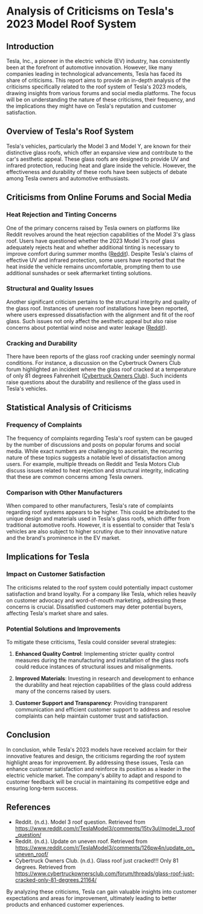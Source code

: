 # Analysis of Criticisms on Tesla's 2023 Model Roof System

## Introduction

Tesla, Inc., a pioneer in the electric vehicle (EV) industry, has consistently been at the forefront of automotive innovation. However, like many companies leading in technological advancements, Tesla has faced its share of criticisms. This report aims to provide an in-depth analysis of the criticisms specifically related to the roof system of Tesla's 2023 models, drawing insights from various forums and social media platforms. The focus will be on understanding the nature of these criticisms, their frequency, and the implications they might have on Tesla's reputation and customer satisfaction.

## Overview of Tesla's Roof System

Tesla's vehicles, particularly the Model 3 and Model Y, are known for their distinctive glass roofs, which offer an expansive view and contribute to the car's aesthetic appeal. These glass roofs are designed to provide UV and infrared protection, reducing heat and glare inside the vehicle. However, the effectiveness and durability of these roofs have been subjects of debate among Tesla owners and automotive enthusiasts.

## Criticisms from Online Forums and Social Media

### Heat Rejection and Tinting Concerns

One of the primary concerns raised by Tesla owners on platforms like Reddit revolves around the heat rejection capabilities of the Model 3's glass roof. Users have questioned whether the 2023 Model 3's roof glass adequately rejects heat and whether additional tinting is necessary to improve comfort during summer months ([Reddit](https://www.reddit.com/r/TeslaModel3/comments/15tv3ul/model_3_roof_question/)). Despite Tesla's claims of effective UV and infrared protection, some users have reported that the heat inside the vehicle remains uncomfortable, prompting them to use additional sunshades or seek aftermarket tinting solutions.

### Structural and Quality Issues

Another significant criticism pertains to the structural integrity and quality of the glass roof. Instances of uneven roof installations have been reported, where users expressed dissatisfaction with the alignment and fit of the roof glass. Such issues not only affect the aesthetic appeal but also raise concerns about potential wind noise and water leakage ([Reddit](https://www.reddit.com/r/TeslaModel3/comments/126pw4n/update_on_uneven_roof/)).

### Cracking and Durability

There have been reports of the glass roof cracking under seemingly normal conditions. For instance, a discussion on the Cybertruck Owners Club forum highlighted an incident where the glass roof cracked at a temperature of only 81 degrees Fahrenheit ([Cybertruck Owners Club](https://www.cybertruckownersclub.com/forum/threads/glass-roof-just-cracked-only-81-degrees.21164/)). Such incidents raise questions about the durability and resilience of the glass used in Tesla's vehicles.

## Statistical Analysis of Criticisms

### Frequency of Complaints

The frequency of complaints regarding Tesla's roof system can be gauged by the number of discussions and posts on popular forums and social media. While exact numbers are challenging to ascertain, the recurring nature of these topics suggests a notable level of dissatisfaction among users. For example, multiple threads on Reddit and Tesla Motors Club discuss issues related to heat rejection and structural integrity, indicating that these are common concerns among Tesla owners.

### Comparison with Other Manufacturers

When compared to other manufacturers, Tesla's rate of complaints regarding roof systems appears to be higher. This could be attributed to the unique design and materials used in Tesla's glass roofs, which differ from traditional automotive roofs. However, it is essential to consider that Tesla's vehicles are also subject to higher scrutiny due to their innovative nature and the brand's prominence in the EV market.

## Implications for Tesla

### Impact on Customer Satisfaction

The criticisms related to the roof system could potentially impact customer satisfaction and brand loyalty. For a company like Tesla, which relies heavily on customer advocacy and word-of-mouth marketing, addressing these concerns is crucial. Dissatisfied customers may deter potential buyers, affecting Tesla's market share and sales.

### Potential Solutions and Improvements

To mitigate these criticisms, Tesla could consider several strategies:

1. **Enhanced Quality Control**: Implementing stricter quality control measures during the manufacturing and installation of the glass roofs could reduce instances of structural issues and misalignments.

2. **Improved Materials**: Investing in research and development to enhance the durability and heat rejection capabilities of the glass could address many of the concerns raised by users.

3. **Customer Support and Transparency**: Providing transparent communication and efficient customer support to address and resolve complaints can help maintain customer trust and satisfaction.

## Conclusion

In conclusion, while Tesla's 2023 models have received acclaim for their innovative features and design, the criticisms regarding the roof system highlight areas for improvement. By addressing these issues, Tesla can enhance customer satisfaction and reinforce its position as a leader in the electric vehicle market. The company's ability to adapt and respond to customer feedback will be crucial in maintaining its competitive edge and ensuring long-term success.

## References

- Reddit. (n.d.). Model 3 roof question. Retrieved from https://www.reddit.com/r/TeslaModel3/comments/15tv3ul/model_3_roof_question/
- Reddit. (n.d.). Update on uneven roof. Retrieved from https://www.reddit.com/r/TeslaModel3/comments/126pw4n/update_on_uneven_roof/
- Cybertruck Owners Club. (n.d.). Glass roof just cracked!!! Only 81 degrees. Retrieved from https://www.cybertruckownersclub.com/forum/threads/glass-roof-just-cracked-only-81-degrees.21164/

By analyzing these criticisms, Tesla can gain valuable insights into customer expectations and areas for improvement, ultimately leading to better products and enhanced customer experiences.